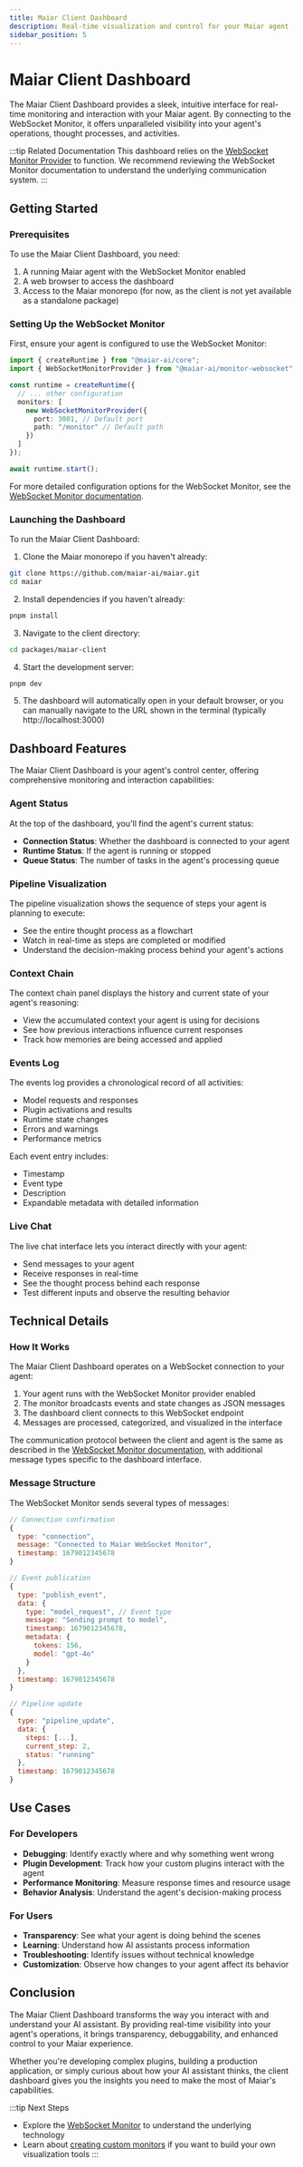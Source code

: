 ```yaml
---
title: Maiar Client Dashboard
description: Real-time visualization and control for your Maiar agent
sidebar_position: 5
---
```


# Maiar Client Dashboard

The Maiar Client Dashboard provides a sleek, intuitive interface for real-time monitoring and interaction with your Maiar agent. By connecting to the WebSocket Monitor, it offers unparalleled visibility into your agent's operations, thought processes, and activities.

:::tip Related Documentation
This dashboard relies on the [WebSocket Monitor Provider](./websocket-monitor) to function. We recommend reviewing the WebSocket Monitor documentation to understand the underlying communication system.
:::

## Getting Started

### Prerequisites

To use the Maiar Client Dashboard, you need:

1. A running Maiar agent with the WebSocket Monitor enabled
2. A web browser to access the dashboard
3. Access to the Maiar monorepo (for now, as the client is not yet available as a standalone package)

### Setting Up the WebSocket Monitor

First, ensure your agent is configured to use the WebSocket Monitor:

```typescript
import { createRuntime } from "@maiar-ai/core";
import { WebSocketMonitorProvider } from "@maiar-ai/monitor-websocket";

const runtime = createRuntime({
  // ... other configuration
  monitors: [
    new WebSocketMonitorProvider({
      port: 3001, // Default port
      path: "/monitor" // Default path
    })
  ]
});

await runtime.start();
```

For more detailed configuration options for the WebSocket Monitor, see the [WebSocket Monitor documentation](./websocket-monitor.md#configuration-options).

### Launching the Dashboard

To run the Maiar Client Dashboard:

1. Clone the Maiar monorepo if you haven't already:

```bash
git clone https://github.com/maiar-ai/maiar.git
cd maiar
```

2. Install dependencies if you haven't already:

```bash
pnpm install
```

3. Navigate to the client directory:

```bash
cd packages/maiar-client
```

4. Start the development server:

```bash
pnpm dev
```

5. The dashboard will automatically open in your default browser, or you can manually navigate to the URL shown in the terminal (typically http://localhost:3000)

## Dashboard Features

The Maiar Client Dashboard is your agent's control center, offering comprehensive monitoring and interaction capabilities:

### Agent Status

At the top of the dashboard, you'll find the agent's current status:

- **Connection Status**: Whether the dashboard is connected to your agent
- **Runtime Status**: If the agent is running or stopped
- **Queue Status**: The number of tasks in the agent's processing queue

### Pipeline Visualization

The pipeline visualization shows the sequence of steps your agent is planning to execute:

- See the entire thought process as a flowchart
- Watch in real-time as steps are completed or modified
- Understand the decision-making process behind your agent's actions

### Context Chain

The context chain panel displays the history and current state of your agent's reasoning:

- View the accumulated context your agent is using for decisions
- See how previous interactions influence current responses
- Track how memories are being accessed and applied

### Events Log

The events log provides a chronological record of all activities:

- Model requests and responses
- Plugin activations and results
- Runtime state changes
- Errors and warnings
- Performance metrics

Each event entry includes:

- Timestamp
- Event type
- Description
- Expandable metadata with detailed information

### Live Chat

The live chat interface lets you interact directly with your agent:

- Send messages to your agent
- Receive responses in real-time
- See the thought process behind each response
- Test different inputs and observe the resulting behavior

## Technical Details

### How It Works

The Maiar Client Dashboard operates on a WebSocket connection to your agent:

1. Your agent runs with the WebSocket Monitor provider enabled
2. The monitor broadcasts events and state changes as JSON messages
3. The dashboard client connects to this WebSocket endpoint
4. Messages are processed, categorized, and visualized in the interface

The communication protocol between the client and agent is the same as described in the [WebSocket Monitor documentation](./websocket-monitor.md#connecting-from-a-client), with additional message types specific to the dashboard interface.

### Message Structure

The WebSocket Monitor sends several types of messages:

```javascript
// Connection confirmation
{
  type: "connection",
  message: "Connected to Maiar WebSocket Monitor",
  timestamp: 1679012345678
}

// Event publication
{
  type: "publish_event",
  data: {
    type: "model_request", // Event type
    message: "Sending prompt to model",
    timestamp: 1679012345678,
    metadata: {
      tokens: 156,
      model: "gpt-4o"
    }
  },
  timestamp: 1679012345678
}

// Pipeline update
{
  type: "pipeline_update",
  data: {
    steps: [...],
    current_step: 2,
    status: "running"
  },
  timestamp: 1679012345678
}
```

## Use Cases

### For Developers

- **Debugging**: Identify exactly where and why something went wrong
- **Plugin Development**: Track how your custom plugins interact with the agent
- **Performance Monitoring**: Measure response times and resource usage
- **Behavior Analysis**: Understand the agent's decision-making process

### For Users

- **Transparency**: See what your agent is doing behind the scenes
- **Learning**: Understand how AI assistants process information
- **Troubleshooting**: Identify issues without technical knowledge
- **Customization**: Observe how changes to your agent affect its behavior

## Conclusion

The Maiar Client Dashboard transforms the way you interact with and understand your AI assistant. By providing real-time visibility into your agent's operations, it brings transparency, debuggability, and enhanced control to your Maiar experience.

Whether you're developing complex plugins, building a production application, or simply curious about how your AI assistant thinks, the client dashboard gives you the insights you need to make the most of Maiar's capabilities.

:::tip Next Steps

- Explore the [WebSocket Monitor](./websocket-monitor) to understand the underlying technology
- Learn about [creating custom monitors](./custom-monitors) if you want to build your own visualization tools
  :::
